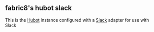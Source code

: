 ## fabric8's hubot slack

This is the [Hubot](https://hubot.github.com/) instance configured with a [Slack](https://slack.com/) adapter for use with Slack